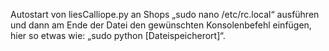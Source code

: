 Autostart von liesCalliope.py an Shops
„sudo nano /etc/rc.local“ ausführen und dann am Ende der Datei den gewünschten Konsolenbefehl einfügen, hier so etwas wie: „sudo python [Dateispeicherort]“.